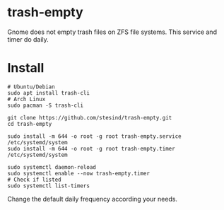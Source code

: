 # trash-empty
Gnome does not empty trash files on ZFS file systems. This service and timer do daily.

# Install
 
```shell
# Ubuntu/Debian
sudo apt install trash-cli
# Arch Linux
sudo pacman -S trash-cli

git clone https://github.com/stesind/trash-empty.git
cd trash-empty

sudo install -m 644 -o root -g root trash-empty.service /etc/systemd/system
sudo install -m 644 -o root -g root trash-empty.timer /etc/systemd/system

sudo systemctl daemon-reload
sudo systemctl enable --now trash-empty.timer
# Check if listed
sudo systemctl list-timers
```
Change the default daily frequency according your needs.
